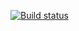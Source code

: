 [![Build status](https://build.appcenter.ms/v0.1/apps/83604bcc-2d4d-494a-92e9-a696d7877580/branches/main/badge)](https://appcenter.ms/users/ot054491-student.ubb.edu.pl/apps/XamarinUITest/build/branches/main)
